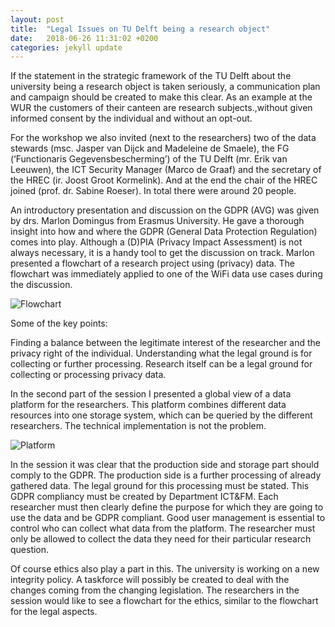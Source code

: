 ```yaml
---
layout: post
title:  "Legal Issues on TU Delft being a research object"
date:   2018-06-26 11:31:02 +0200
categories: jekyll update
---
```


If the statement in the strategic framework of the TU Delft about the university being a research object is taken seriously, a communication plan and campaign should be created to make this clear. As an example at the WUR the customers of their canteen are research subjects.,without given informed consent by the individual and without an opt-out.

For the workshop we also invited (next to the researchers) two of the data stewards (msc. Jasper van Dijck and Madeleine de Smaele), the FG (‘Functionaris Gegevensbescherming’) of the TU Delft (mr. Erik van Leeuwen), the ICT Security Manager (Marco de Graaf) and the secretary of the HREC (ir. Joost Groot Kormelink). And at the end the chair of the HREC joined (prof. dr. Sabine Roeser). In total there were around 20 people.

An introductory presentation and discussion on the GDPR (AVG) was given by drs. Marlon Domingus from Erasmus University. He gave a thorough insight into how and where the GDPR (General Data Protection Regulation) comes into play. Although a (D)PIA (Privacy Impact Assessment) is not always necessary, it is a handy tool to get the discussion on track. Marlon presented a flowchart of a research project using (privacy) data. The flowchart was immediately applied to one of the WiFi data use cases during the discussion.

![Flowchart](https://assets.digitalocean.com/articles/alligator/boo.svg "Flowchart")

Some of the key points:

Finding a balance between the legitimate interest of the researcher and the privacy right of the individual.
Understanding what the legal ground is for collecting or further processing. Research itself can be a legal ground for collecting or processing privacy data.

In the second part of the session I presented a global view of a data platform for the researchers. This platform combines different data resources into one storage system, which can be queried by the different researchers. The technical implementation is not the problem.

![Platform](https://assets.digitalocean.com/articles/alligator/boo.svg "Platform")

In the session it was clear that the production side and storage part should comply to the GDPR. The production side is a further processing of already gathered data. The legal ground for this processing must be stated. This GDPR compliancy must be created by Department ICT&FM. Each researcher must then clearly define the purpose for which they are going to use the data and be GDPR compliant. Good user management is essential to control who can collect what data from the platform. The researcher must only be allowed to collect the data they need for their particular research question.

Of course ethics also play a part in this. The university is working on a new integrity policy. A taskforce will possibly be created to deal with the changes coming from the changing legislation. The researchers in the session would like to see a flowchart for the ethics, similar to the flowchart for the legal aspects.
